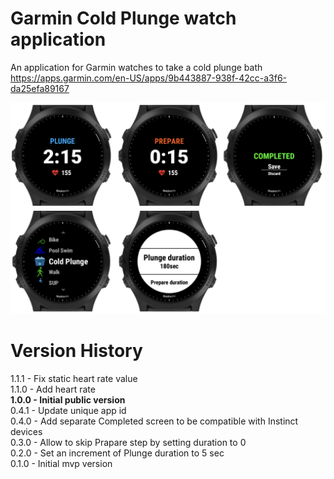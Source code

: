 # Garmin Cold Plunge watch application
An application for Garmin watches to take a cold plunge bath  
https://apps.garmin.com/en-US/apps/9b443887-938f-42cc-a3f6-da25efa89167

![Samples](screenshots/cover.png)

# Version History
1.1.1 - Fix static heart rate value  
1.1.0 - Add heart rate  
**1.0.0 - Initial public version**  
0.4.1 - Update unique app id  
0.4.0 - Add separate Completed screen to be compatible with Instinct devices  
0.3.0 - Allow to skip Prapare step by setting duration to 0  
0.2.0 - Set an increment of Plunge duration to 5 sec  
0.1.0 - Initial mvp version
